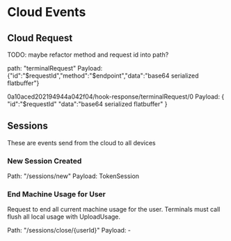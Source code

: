 # Cloud Events

## Cloud Request

TODO: maybe refactor method and request id into path?

path: "terminalRequest"
Payload: {"id":"$requestId","method":"$endpoint","data":"base64 serialized flatbuffer"}

0a10aced202194944a042f04/hook-response/terminalRequest/0
Payload: {
"id":"$requestId"
"data":"base64 serialized flatbuffer"
}

## Sessions

These are events send from the cloud to all devices

### New Session Created

Path: "/sessions/new"
Payload: TokenSession

### End Machine Usage for User

Request to end all current machine usage for the user.
Terminals must call flush all local usage with UploadUsage.

Path: "/sessions/close/{userId}"
Payload: -
